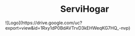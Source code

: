 <h1 align="center"> ServiHogar </h1>
![Logo](https://drive.google.com/uc?export=view&id=1Rxy1dP0BdAVTrvD3kEHWeqKG7HQ_-nvp)

